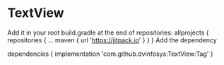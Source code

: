 # TextView

Add it in your root build.gradle at the end of repositories:
  allprojects {
		repositories {
			...
			maven { url 'https://jitpack.io' }
		}
	}
Add the dependency

  dependencies {
	        implementation 'com.github.dvinfosys:TextView:Tag'
	}
